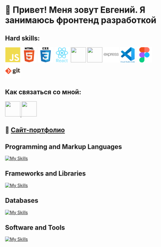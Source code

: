 # 👋 Привет! Меня зовут Евгений. Я занимаюсь фронтенд разработкой

## Hard skills:
<img src="https://raw.githubusercontent.com/devicons/devicon/master/icons/javascript/javascript-plain.svg" width="50" height="50"> <img src="https://raw.githubusercontent.com/devicons/devicon/master/icons/html5/html5-original-wordmark.svg" width="50" height="50"> <img src="https://raw.githubusercontent.com/devicons/devicon/master/icons/css3/css3-original-wordmark.svg" width="50" height="50"> <img src="https://raw.githubusercontent.com/devicons/devicon/master/icons/react/react-original-wordmark.svg" width="50" height="50"> <img src="https://camo.githubusercontent.com/6d3c047d1f1b7a8cd053f87a4e284c1f21addcc7fb1565ce80c1c830b2e0e400/68747470733a2f2f6a757374737469636b6572732e696e2f77702d636f6e74656e742f75706c6f6164732f323031382f30382f72656475782e706e67" width="50" height="50"> <img src="https://camo.githubusercontent.com/14e0de191b404ca8fb54668211091293ae668d6f7da765c9fed9e2a105a48785/68747470733a2f2f63646e2e66726565626965737570706c792e636f6d2f6c6f676f732f6c617267652f32782f6e6f64656a732d69636f6e2d6c6f676f2d706e672d7472616e73706172656e742e706e67" width="50" height="50"> <img src="https://raw.githubusercontent.com/devicons/devicon/master/icons/express/express-original-wordmark.svg" width="50" height="50"> <img src="https://raw.githubusercontent.com/devicons/devicon/master/icons/vscode/vscode-original-wordmark.svg" width="50" height="50"> <img src="https://raw.githubusercontent.com/devicons/devicon/master/icons/figma/figma-original.svg" width="50" height="50"> <img src="https://raw.githubusercontent.com/devicons/devicon/master/icons/git/git-original-wordmark.svg" width="50" height="50">

## Как связаться со мной:
<a href="https://t.me/PaperCranejs">
  <img src="https://cdn-icons-png.flaticon.com/512/2111/2111646.png" width="50" height="50">
</a>

<a href="eugene.pokalyuk@gmail.com">
  <img src="https://cdn-icons-png.flaticon.com/512/732/732200.png" width="50" height="50">
</a>

## 👀 [Сайт-портфолио](https://eugenepokalyuk.github.io/profile-new/)

## Programming and Markup Languages
[![My Skills](https://skillicons.dev/icons?i=js,html,css)](https://skillicons.dev)
## Frameworks and Libraries
[![My Skills](https://skillicons.dev/icons?i=react,ts,nodejs,express,redux,express,d3,materialui,bootstrap)](https://skillicons.dev)
## Databases
[![My Skills](https://skillicons.dev/icons?i=mysql)](https://skillicons.dev)
## Software and Tools
[![My Skills](https://skillicons.dev/icons?i=git,github,figma,vscode,visualstudio,bash,replit,postman)](https://skillicons.dev)
